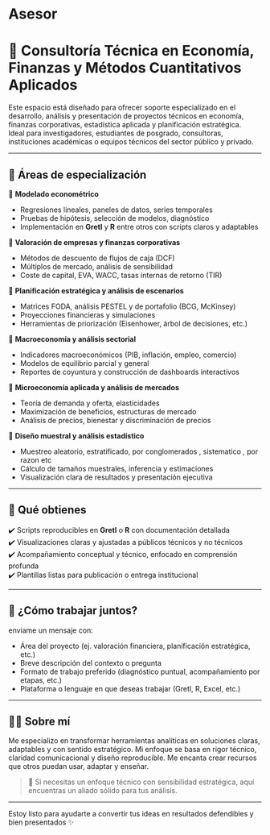 # Asesor
# 📘 Consultoría Técnica en Economía, Finanzas y Métodos Cuantitativos Aplicados

Este espacio está diseñado para ofrecer soporte especializado en el desarrollo, análisis y presentación de proyectos técnicos en economía, finanzas corporativas, estadística aplicada y planificación estratégica.  
Ideal para investigadores, estudiantes de posgrado, consultoras, instituciones académicas o equipos técnicos del sector público y privado.

---

## 🧠 Áreas de especialización

🔹 **Modelado econométrico**  
- Regresiones lineales, paneles de datos, series temporales  
- Pruebas de hipótesis, selección de modelos, diagnóstico  
- Implementación en **Gretl** y **R** entre otros  con scripts claros y adaptables

🔹 **Valoración de empresas y finanzas corporativas**  
- Métodos de descuento de flujos de caja (DCF)  
- Múltiplos de mercado, análisis de sensibilidad  
- Coste de capital, EVA, WACC, tasas internas de retorno (TIR)

🔹 **Planificación estratégica y análisis de escenarios**  
- Matrices FODA, análisis PESTEL y de portafolio (BCG, McKinsey)  
- Proyecciones financieras y simulaciones  
- Herramientas de priorización (Eisenhower, árbol de decisiones, etc.)

🔹 **Macroeconomía y análisis sectorial**  
- Indicadores macroeconómicos (PIB, inflación, empleo, comercio)  
- Modelos de equilibrio parcial y general  
- Reportes de coyuntura y construcción de dashboards interactivos

🔹 **Microeconomía aplicada y análisis de mercados**  
- Teoría de demanda y oferta, elasticidades  
- Maximización de beneficios, estructuras de mercado  
- Análisis de precios, bienestar y discriminación de precios

🔹 **Diseño muestral y análisis estadístico**  
- Muestreo aleatorio, estratificado, por conglomerados , sistematico , por razon etc   
- Cálculo de tamaños muestrales, inferencia y estimaciones  
- Visualización clara de resultados y presentación ejecutiva

---

## 🚀 Qué obtienes

✔️ Scripts reproducibles en **Gretl** o **R** con documentación detallada  
✔️ Visualizaciones claras y ajustadas a públicos técnicos y no técnicos  
✔️ Acompañamiento conceptual y técnico, enfocado en comprensión profunda  
✔️ Plantillas listas para publicación o entrega institucional

---

## 💬 ¿Cómo trabajar juntos?

  enviame un mensaje con:

- Área del proyecto (ej. valoración financiera, planificación estratégica, etc.)  
- Breve descripción del contexto o pregunta  
- Formato de trabajo preferido (diagnóstico puntual, acompañamiento por etapas, etc.)  
- Plataforma o lenguaje en que deseas trabajar (Gretl, R, Excel, etc.)

---

## 👨‍💻 Sobre mí

Me especializo en transformar herramientas analíticas en soluciones claras, adaptables y con sentido estratégico. Mi enfoque se basa en rigor técnico, claridad comunicacional y diseño reproducible. Me encanta crear recursos que otros puedan usar, adaptar y enseñar.

> 📌 Si necesitas un enfoque técnico con sensibilidad estratégica, aquí encuentras un aliado sólido para tus análisis.

---

Estoy listo para ayudarte a convertir tus ideas en resultados defendibles y bien presentados ✨
